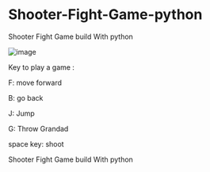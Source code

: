 # Shooter-Fight-Game-python

Shooter Fight Game build With python


![image](https://user-images.githubusercontent.com/96230577/147045406-3a0ac9bf-4f90-46cd-a9ef-c99fcf34961a.png)

Key to play a game :

F: move forward

B: go back

J: Jump

G: Throw Grandad

space key: shoot



Shooter Fight Game build With python
